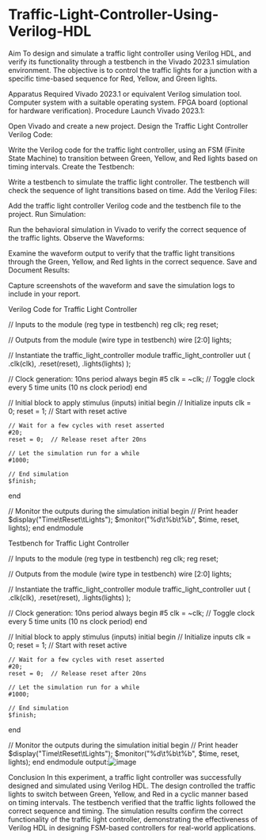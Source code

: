 # Traffic-Light-Controller-Using-Verilog-HDL
Aim
To design and simulate a traffic light controller using Verilog HDL, and verify its functionality through a testbench in the Vivado 2023.1 simulation environment. The objective is to control the traffic lights for a junction with a specific time-based sequence for Red, Yellow, and Green lights.

Apparatus Required
Vivado 2023.1 or equivalent Verilog simulation tool.
Computer system with a suitable operating system.
FPGA board (optional for hardware verification).
Procedure
Launch Vivado 2023.1:

Open Vivado and create a new project.
Design the Traffic Light Controller Verilog Code:

Write the Verilog code for the traffic light controller, using an FSM (Finite State Machine) to transition between Green, Yellow, and Red lights based on timing intervals.
Create the Testbench:

Write a testbench to simulate the traffic light controller. The testbench will check the sequence of light transitions based on time.
Add the Verilog Files:

Add the traffic light controller Verilog code and the testbench file to the project.
Run Simulation:

Run the behavioral simulation in Vivado to verify the correct sequence of the traffic lights.
Observe the Waveforms:

Examine the waveform output to verify that the traffic light transitions through the Green, Yellow, and Red lights in the correct sequence.
Save and Document Results:

Capture screenshots of the waveform and save the simulation logs to include in your report.

Verilog Code for Traffic Light Controller

// Inputs to the module (reg type in testbench)
reg clk;
reg reset;

// Outputs from the module (wire type in testbench)
wire [2:0] lights;

// Instantiate the traffic_light_controller module
traffic_light_controller uut (
    .clk(clk),
    .reset(reset),
    .lights(lights)
);

// Clock generation: 10ns period
always begin
    #5 clk = ~clk;  // Toggle clock every 5 time units (10 ns clock period)
end

// Initial block to apply stimulus (inputs)
initial begin
    // Initialize inputs
    clk = 0;
    reset = 1;  // Start with reset active
    
    // Wait for a few cycles with reset asserted
    #20;
    reset = 0;  // Release reset after 20ns

    // Let the simulation run for a while
    #1000;

    // End simulation
    $finish;
end

// Monitor the outputs during the simulation
initial begin
    // Print header
    $display("Time\tReset\tLights");
    $monitor("%d\t%b\t%b", $time, reset, lights);
end
endmodule


Testbench for Traffic Light Controller

// Inputs to the module (reg type in testbench)
reg clk;
reg reset;

// Outputs from the module (wire type in testbench)
wire [2:0] lights;

// Instantiate the traffic_light_controller module
traffic_light_controller uut (
    .clk(clk),
    .reset(reset),
    .lights(lights)
);

// Clock generation: 10ns period
always begin
    #5 clk = ~clk;  // Toggle clock every 5 time units (10 ns clock period)
end

// Initial block to apply stimulus (inputs)
initial begin
    // Initialize inputs
    clk = 0;
    reset = 1;  // Start with reset active
    
    // Wait for a few cycles with reset asserted
    #20;
    reset = 0;  // Release reset after 20ns

    // Let the simulation run for a while
    #1000;

    // End simulation
    $finish;
end

// Monitor the outputs during the simulation
initial begin
    // Print header
    $display("Time\tReset\tLights");
    $monitor("%d\t%b\t%b", $time, reset, lights);
end
endmodule
output:![image](https://github.com/user-attachments/assets/f94821bf-ca8a-4155-99c3-2d7f7b8aef3a)



Conclusion
In this experiment, a traffic light controller was successfully designed and simulated using Verilog HDL. The design controlled the traffic lights to switch between Green, Yellow, and Red in a cyclic manner based on timing intervals. The testbench verified that the traffic lights followed the correct sequence and timing. The simulation results confirm the correct functionality of the traffic light controller, demonstrating the effectiveness of Verilog HDL in designing FSM-based controllers for real-world applications.
